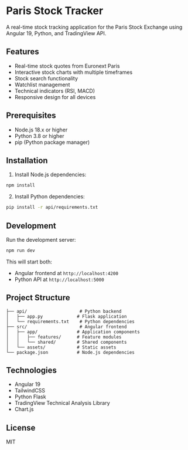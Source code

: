 # Paris Stock Tracker

A real-time stock tracking application for the Paris Stock Exchange using Angular 19, Python, and TradingView API.

## Features

- Real-time stock quotes from Euronext Paris
- Interactive stock charts with multiple timeframes
- Stock search functionality
- Watchlist management
- Technical indicators (RSI, MACD)
- Responsive design for all devices

## Prerequisites

- Node.js 18.x or higher
- Python 3.8 or higher
- pip (Python package manager)

## Installation

1. Install Node.js dependencies:
```bash
npm install
```

2. Install Python dependencies:
```bash
pip install -r api/requirements.txt
```

## Development

Run the development server:
```bash
npm run dev
```

This will start both:
- Angular frontend at `http://localhost:4200`
- Python API at `http://localhost:5000`

## Project Structure

```
├── api/                    # Python backend
│   ├── app.py             # Flask application
│   └── requirements.txt    # Python dependencies
├── src/                    # Angular frontend
│   ├── app/               # Application components
│   │   ├── features/      # Feature modules
│   │   └── shared/        # Shared components
│   └── assets/            # Static assets
└── package.json           # Node.js dependencies
```

## Technologies

- Angular 19
- TailwindCSS
- Python Flask
- TradingView Technical Analysis Library
- Chart.js

## License

MIT